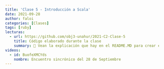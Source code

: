 ```yaml
---
title: 'Clase 5 - Introducción a Scala'
date: 2021-09-28
author: faloi
categories: [Clases]
tags: [ruby]
lecturas:
  - url: https://github.com/obj3-unahur/2021-C2-Clase-5
    title: Código elaborado durante la clase
    summary: 👀 Vean la explicación que hay en el README.MD para crear el proyecto, importar el código del repo, y las dependencias para correr los tests.
videos:
  - id: BuofeXMCYds
    nombre: Encuentro sincrónico del 28 de Septiembre
---
```

